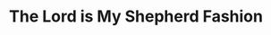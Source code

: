 ---
title: "The Lord is My Shepherd Fashion"
url: /accra/the-lord-is-my-shepherd-fashion/
shop: clothes
---